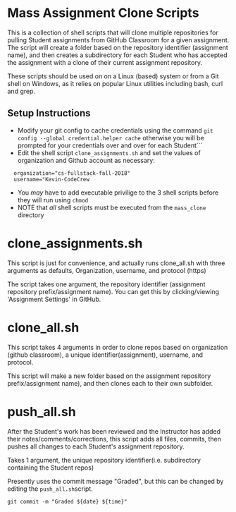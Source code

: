 # Mass Assignment Clone Scripts
This is a collection of shell scripts that will clone multiple repositories for pulling Student assignments from GitHub Classroom for a given  assignment.  The script will create a folder based on the repository identifier (assignment name), and then creates a subdirectory for each Student who has accepted the assignment with a clone of their current assignment repository.

These scripts should be used on on a Linux (based) system or from a Git shell on Windows, as it relies on popular Linux utilities including bash, curl and grep.

## Setup Instructions
* Modify your git config to cache credentials using the command ```git config --global credential.helper cache``` otherwise you will be prompted for your credentials over and over for each Student```
* Edit the shell script ```clone_assignments.sh``` and set the values of organization and Github account as necessary:
```
  organization="cs-fullstack-fall-2018"
  username="Kevin-CodeCrew
```
* You *may* have to add executable privilige to the 3 shell scripts before they will run using ```chmod```
* NOTE that *all* shell scripts must be executed from the ```mass_clone``` directory

# clone_assignments.sh

This script is just for convenience, and actually runs clone_all.sh with three arguments as defaults, Organization, username, and protocol (https)

The script takes one argument, the repository identifier (assignment repository prefix/assignment name). You can get this by clicking/viewing 'Assignment Settings' in GitHub.

# clone_all.sh

This script takes 4 arguments in order to clone repos based on organization (github classroom), a unique identifier(assignment), username, and protocol.

This script will make a new folder based on the assignment repository prefix/assignment name), and then clones each to their own subfolder.

# push_all.sh

After the Student's work has been reviewed and the Instructor has added their notes/comments/corrections, this script adds all files, commits, then pushes all changes to each Student's assignment repository.

Takes 1 argument, the unique repository identifier(i.e. subdirectory containing the Student repos)

Presently uses the commit message "Graded", but this can be changed by editing the ```push_all.sh```script.

```git commit -m "Graded ${date} ${time}"```


